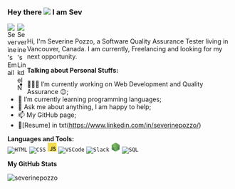 ### Hey there <img src="https://media.giphy.com/media/hvRJCLFzcasrR4ia7z/giphy.gif" width="25px"> I am Sev

<a href="mailto:seve.pozzo@orange.fr">
  <img align="left" alt="Severine's Email" width="22px" src="https://www.flaticon.com/svg/static/icons/svg/73/73290.svg" />
</a>
<a href="https://www.linkedin.com/in/severinepozzo/">
  <img align="left" alt="Severine's LinkdeIN" width="22px" src="https://cdn.jsdelivr.net/npm/simple-icons@v3/icons/linkedin.svg" />
</a>

<br />


Hi, I'm Severine Pozzo, a Software Quality Assurance Tester living in Vancouver, Canada. I am currently, Freelancing and looking for my next opportunity. 

  
**Talking about Personal Stuffs:**
- 🙍🏽‍💻 I’m currently working on Web Development and Quality Assurance :wink:;
- 🌱 I’m currently learning programming languages; 
- 💬 Ask me about anything, I am happy to help;
- 📫 My GitHub page;
- 📝[Resume] in txt(https://www.linkedin.com/in/severinepozzo/)


**Languages and Tools:**  
<code><img height="20" src="https://upload.wikimedia.org/wikipedia/commons/thumb/6/61/HTML5_logo_and_wordmark.svg/1200px-HTML5_logo_and_wordmark.svg.png" alt="HTML"></code>
<code><img height="20" src="https://upload.wikimedia.org/wikipedia/commons/thumb/d/d5/CSS3_logo_and_wordmark.svg/1200px-CSS3_logo_and_wordmark.svg.png" alt="CSS"></code>
<code><img height="20" src="https://raw.githubusercontent.com/github/explore/80688e429a7d4ef2fca1e82350fe8e3517d3494d/topics/javascript/javascript.png" alt="Javascript"></code>
<code><img height="20" src="https://upload.wikimedia.org/wikipedia/commons/thumb/9/9a/Visual_Studio_Code_1.35_icon.svg/1200px-Visual_Studio_Code_1.35_icon.svg.png" alt="VSCode"></code>
<code><img height="20" src="https://cdn.mos.cms.futurecdn.net/SDDw7CnuoUGax6x9mTo7dd.jpg" alt="Slack"></code>
<code><img height="20" src="https://raw.githubusercontent.com/github/explore/80688e429a7d4ef2fca1e82350fe8e3517d3494d/topics/nodejs/nodejs.png" alt="nodejs"></code>
<code><img height="20" src="https://cloudblogs.microsoft.com/uploads/prod/sites/32/2020/05/SQL.png" alt="SQL"></code>


**My GitHub Stats**
<p align="left"> <img src="https://github-readme-stats.vercel.app/api?username=severinepozzo&show_icons=true&theme=gotham" alt="severinepozzo" />

